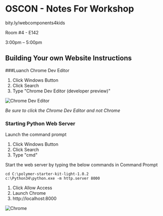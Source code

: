 # OSCON - Notes For Workshop

bity.ly/webcomponents4kids

Room #4 - E142

3:00pm – 5:00pm


## Building Your own Website Instructions
###Luanch Chrome Dev Editor
1. Click Windows Button
1. Click Search
1. Type "Chrome Dev Editor (developer preview)"

![Chrome Dev Editor](https://raw.githubusercontent.com/dart-lang/chromedeveditor/master/ide/web/images/icon_128.png)


*Be sure to click the Chrome Dev Editor and not Chrome*

### Starting Python Web Server
Launch the command prompt
1. Click Windows Button
1. Click Search
1. Type "cmd"

Start the web server by typing the below commands in Command Prompt

```
cd C:\polymer-starter-kit-light-1.0.2
c:\Python34\python.exe -m http.server 8000
```

1. Click Allow Access
1. Launch Chrome
1. http://localhost:8000

![Chrome](http://x-rayonwheels.com/21/google-chrome-logo-vector-11.jpg)


